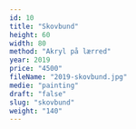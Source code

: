 ```yaml
---
id: 10
title: "Skovbund"
height: 60
width: 80
method: "Akryl på lærred"
year: 2019
price: "4500"
fileName: "2019-skovbund.jpg"
medie: "painting"
draft: "false"
slug: "skovbund"
weight: "140"
---
```

